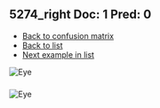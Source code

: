 ## 5274_right Doc: 1 Pred: 0
- [Back to confusion matrix](https://github.com/juliandewit/kaggle_retinopathy/blob/master/matrix.md)
- [Back to list](https://github.com/juliandewit/kaggle_retinopathy/blob/master/lists/10/list.md)
- [Next example in list](https://github.com/juliandewit/kaggle_retinopathy/blob/master/lists/10/52/5288_left.md)

![Eye](https://retinopaty.blob.core.windows.net/size1024/5274_right_1.jpeg)

### 

![Eye]()
